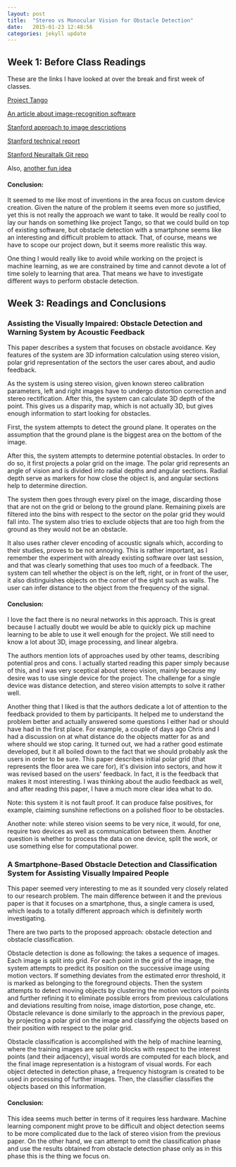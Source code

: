 ```yaml
---
layout: post
title:  "Stereo vs Monocular Vision for Obstacle Detection"
date:   2015-01-23 12:48:56
categories: jekyll update
---
```



Week 1: Before Class Readings
-------------

These are the links I have looked at over the break and first week of classes.

[Project Tango](https://www.google.com/atap/projecttango/#project)

[An article about image-recognition software](http://www.nytimes.com/2014/11/18/science/researchers-announce-breakthrough-in-content-recognition-software.html?_r=0)

[Stanford approach to image descriptions](http://cs.stanford.edu/people/karpathy/deepimagesent/)

[Stanford technical report](http://cs.stanford.edu/people/karpathy/deepimagesent/devisagen_arxiv.pdf)

[Stanford Neuraltalk Git repo](https://github.com/karpathy/neuraltalk)

Also, [another fun idea](http://www.livescience.com/46236-vibrating-clothes-help-blind-navigate.html)

#### Conclusion:
It seemed to me like most of inventions in the area focus on custom device creation. Given the nature of the problem it seems even more so justified, yet this is not really the approach we want to take. It would be really cool to lay our hands on something like project Tango, so that we could build on top of existing software, but obstacle detection with a smartphone seems like an interesting and difficult problem to attack. That, of course, means we have to scope our project down, but it seems more realistic this way. 

One thing I would really like to avoid while working on the project is machine learning, as we are constrained by time and cannot devote a lot of time solely to learning that area. That means we have to investigate different ways to perform obstacle detection.


Week 3: Readings and Conclusions
-------------


### Assisting the Visually Impaired: Obstacle Detection and Warning System by Acoustic Feedback

This paper describes a system that focuses on obstacle avoidance. Key features of the system are 3D information calculation using stereo vision, polar grid representation of the sectors the user cares about, and audio feedback.

As the system is using stereo vision, given known stereo calibration parameters, left and right images have to undergo distortion correction and stereo rectification. After this, the system can calculate 3D depth of the point. This gives us a disparity map, which is not actually 3D, but gives enough information to start looking for obstacles. 

First, the system attempts to detect the ground plane. It operates on the assumption that the ground plane is the biggest area on the bottom of the image. 

After this, the system attempts to determine potential obstacles. In order to do so, it first projects a polar grid on the image. The polar grid represents an angle of vision and is divided into radial depths and angular sections. Radial depth serve as markers for how close the object is, and angular sections help to determine direction. 

The system then goes through every pixel on the image, discarding those that are not on the grid or belong to the ground plane. Remaining pixels are filtered into the bins with respect to the sector on the polar grid they would fall into. The system also tries to exclude objects that are too high from the ground as they would not be an obstacle. 

It also uses rather clever encoding of acoustic signals which, according to their studies, proves to be not annoying. This is rather important, as I remember the experiment with already existing software over last session, and that was clearly something that uses too much of a feedback. The system can tell whether the object is on the left, right, or in front of the user, it also distinguishes objects on the corner of the sight such as walls. The user can infer distance to the object from the frequency of the signal. 

#### Conclusion:
I love the fact there is no neural networks in this approach. This is great because I actually doubt we would be able to quickly pick up machine learning to be able to use it well enough for the project. We still need to know a lot about 3D, image processing, and linear algebra.

The authors mention lots of approaches used by other teams, describing potential pros and cons. I actually started reading this paper simply because of this, and I was very sceptical about stereo vision, mainly because my desire was to use single device for the project. The challenge for a single device was distance detection, and stereo vision attempts to solve it rather well. 

Another thing that I liked is that the authors dedicate a lot of attention to the feedback provided to them by participants. It helped me to understand the problem better and actually answered some questions I either had or should have had in the first place. For example, a couple of days ago Chris and I had a discussion on at what distance do the objects matter for as and where should we stop caring. It turned out, we had a rather good estimate developed, but it all boiled down to the fact that we should probably ask the users in order to be sure. This paper describes initial polar grid (that represents the floor area we care for), it's division into sectors, and how it was revised based on the users' feedback. In fact, it is the feedback that makes it most interesting. I was thinking about the audio feedback as well, and after reading this paper, I have a much more clear idea what to do. 

Note: this system it is not fault proof. It can produce false positives, for example, claiming sunshine reflections on a polished floor to be obstacles. 

Another note: while stereo vision seems to be very nice, it would, for one, require two devices as well as communication between them. Another question is whether to process the data on one device, split the work, or use something else for computational power.


### A Smartphone-Based Obstacle Detection and Classification System for Assisting Visually Impaired People

This paper seemed very interesting to me as it sounded very closely related to our research problem. The main difference between it and the previous paper is that it focuses on a smartphone, thus, a single camera is used, which leads to a totally different approach which is definitely worth investigating. 

There are two parts to the proposed approach: obstacle detection and obstacle classification. 

Obstacle detection is done as following: the takes a sequence of images. Each image is split into grid. For each point in the grid of the image, the system attempts to predict its position on the successive image using motion vectors. If something deviates from the estimated error threshold, it is marked as belonging to the foreground objects. Then the system attempts to detect moving objects by clustering the motion vectors of points and further refining it to eliminate possible errors from previous calculations and deviations resulting from noise, image distortion, pose change, etc. Obstacle relevance is done similarly to the approach in the previous paper, by projecting a polar grid on the image and classifying the objects based on their position with respect to the polar grid. 

Obstacle classification is accomplished with the help of machine learning, where the training images are split into blocks with respect to the interest points (and their adjacency), visual words are computed for each block, and the final image representation is a histogram of visual words. For each object detected in detection phase, a frequency histogram is created to be used in processing of further images. Then, the classifier classifies the objects based on this information. 

#### Conclusion:
This idea seems much better in terms of it requires less hardware. Machine learning component might prove to be difficult and object detection seems to be more complicated due to the lack of stereo vision from the previous paper. On the other hand, we can attempt to omit the classification phase and use the results obtained from obstacle detection phase only as in this phase this is the thing we focus on. 
